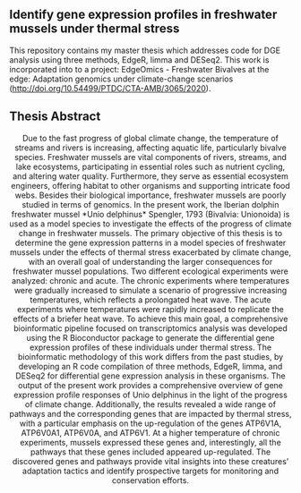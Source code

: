 ## Identify gene expression profiles in freshwater mussels under thermal stress

This repository contains my master thesis which addresses code for DGE analysis using three methods, EdgeR, limma and DESeq2. This work is incorporated into to a project: EdgeOmics - Freshwater
Bivalves at the edge: Adaptation genomics under climate-change scenarios (http://doi.org/10.54499/PTDC/CTA-AMB/3065/2020).

## Thesis Abstract
<center>
Due to the fast progress of global climate change, the temperature of streams and rivers is increasing, affecting aquatic life, particularly bivalve species. Freshwater mussels are vital components of rivers, streams, and lake ecosystems, participating in essential roles such as nutrient cycling, and altering water quality. Furthermore, they serve as essential ecosystem engineers, offering habitat to other organisms and supporting intricate food webs. Besides their biological importance, freshwater mussels are poorly studied in terms of genomics. In the present work, the Iberian dolphin freshwater mussel *Unio delphinus* Spengler, 1793 (Bivalvia: Unionoida) is used as a model species to investigate the effects of the progress of climate change in freshwater mussels. The primary objective of this thesis is to determine the gene expression patterns in a model species of freshwater mussels under the effects of thermal stress exacerbated by climate change, with an overall goal of understanding the larger consequences for freshwater mussel populations. Two different ecological experiments were analyzed: chronic and acute. The chronic experiments where temperatures were gradually increased to simulate a scenario of progressive increasing temperatures, which reflects a prolongated heat wave. The acute experiments where temperatures were rapidly increased to replicate the effects of a briefer heat wave. To achieve this main goal, a comprehensive bioinformatic pipeline focused on transcriptomics analysis was developed using the R Bioconductor package to generate the differential gene expression profiles of these individuals under thermal stress. The bioinformatic methodology of this work differs from the past studies, by developing an R code compilation of three methods, EdgeR, limma, and DESeq2 for differential gene expression analysis in these organisms. The output of the present work provides a comprehensive overview of gene expression profile responses of Unio delphinus in the light of the progress of climate change. Additionally, the results revealed a wide range of pathways and the corresponding genes that are impacted by thermal stress, with a particular emphasis on the up-regulation of the genes ATP6V1A, ATP6V0A1, ATP6V0A, and ATP6V1. At a higher temperature of chronic experiments, mussels expressed these genes and, interestingly, all the pathways that these genes included appeared up-regulated. The discovered genes and pathways provide vital insights into these creatures’ adaptation tactics and identify prospective targets for monitoring and conservation efforts.
</center>

